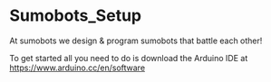 # Sumobots_Setup

At sumobots we design & program sumobots that battle each other! 

To get started all you need to do is download the Arduino IDE at https://www.arduino.cc/en/software
